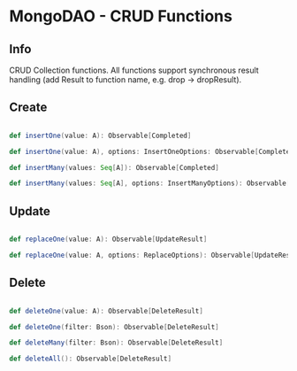 # MongoDAO - CRUD Functions

## Info

CRUD Collection functions. All functions support synchronous result handling (add Result to function name, e.g. drop -> dropResult).

## Create

```scala

def insertOne(value: A): Observable[Completed]

def insertOne(value: A), options: InsertOneOptions: Observable[Completed]

def insertMany(values: Seq[A]): Observable[Completed]

def insertMany(values: Seq[A], options: InsertManyOptions): Observable[Completed]

```

## Update

```scala

def replaceOne(value: A): Observable[UpdateResult]

def replaceOne(value: A, options: ReplaceOptions): Observable[UpdateResult]

```

## Delete

```scala

def deleteOne(value: A): Observable[DeleteResult]

def deleteOne(filter: Bson): Observable[DeleteResult]

def deleteMany(filter: Bson): Observable[DeleteResult]

def deleteAll(): Observable[DeleteResult]


```